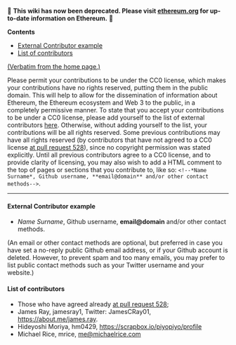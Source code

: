 <!-- START doctoc generated TOC please keep comment here to allow auto update -->
<!-- DON'T EDIT THIS SECTION, INSTEAD RE-RUN doctoc TO UPDATE -->

:stop_sign: **This wiki has now been deprecated. Please visit [ethereum.org](https://ethereum.org/ro) for up-to-date information on Ethereum.** :stop_sign: 


**Contents**

- [External Contributor example](#external-contributor-example)
- [List of contributors](#list-of-contributors)

<!-- END doctoc generated TOC please keep comment here to allow auto update -->

[(Verbatim from the home page.)](https://github.com/ethereum/wiki/wiki#license-and-contributor-license-agreement)

Please permit your contributions to be under the CC0 license,  which makes your contributions have no rights reserved, putting them in the public domain. This will help to allow for the dissemination of information about Ethereum, the Ethereum ecosystem and Web 3 to the public, in a completely permissive manner. To state that you accept your contributions to be under a CC0 license, please add yourself to the list of external contributors [here](https://github.com/ethereum/wiki/wiki/CC0-license#list-of-contributors). Otherwise, without adding yourself to the list, your contributions will be all rights reserved. Some previous contributions may have all rights reserved (by contributors that have not agreed to a CC0 license [at pull request 528](https://github.com/ethereum/wiki/pull/528)), since no copyright permission was stated explicitly. Until all previous contributors agree to a CC0 license, and to provide clarity of licensing, you may also wish to add a HTML comment to the top of pages or sections that you contribute to, like so: `<!--*Name Surname*, Github username, **email@domain** and/or other contact methods-->`. 

***
#### External Contributor example
- *Name Surname*, Github username, **email@domain** and/or other contact methods. 

(An email or other contact methods are optional, but preferred in case you have set a no-reply public Github email address, or if your Github account is deleted. However, to prevent spam and too many emails, you may prefer to list public contact methods such as your Twitter username and your website.)

#### List of contributors

- Those who have agreed already [at pull request 528](https://github.com/ethereum/wiki/pull/528);
- James Ray, jamesray1, Twitter: JamesCRay01, https://about.me/james.ray.
- Hideyoshi Moriya, hm0429, https://scrapbox.io/piyopiyo/profile
- Michael Rice, mrice, me@michaelrice.com